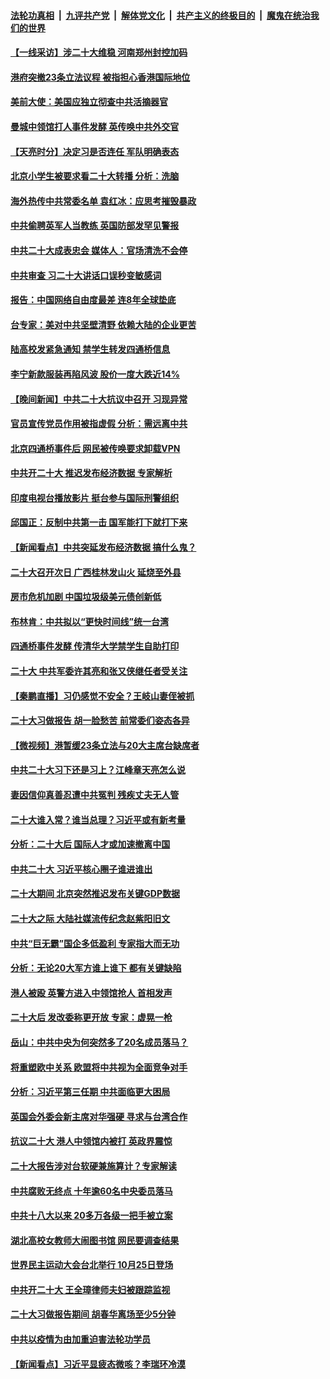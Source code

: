 ####  [法轮功真相](../../../../basic/blob/master/README.md?t=10190101) &nbsp;|&nbsp; [九评共产党](../../../../9ping.md/blob/master/README.md?t=10190101) &nbsp;|&nbsp; [解体党文化](../../../../jtdwh.md/blob/master/README.md?t=10190101)  &nbsp;|&nbsp; [共产主义的终极目的](../../../../gczydzjmd.md/blob/master/README.md?t=10190101) &nbsp;|&nbsp; [魔鬼在统治我们的世界](../../../../mgztzwmdsj.md/blob/master/README.md?t=10190101) 

#### [【一线采访】涉二十大维稳 河南郑州封控加码](../pages/nsc413/n13847963.md?t=10190101) 

#### [港府突撤23条立法议程 被指担心香港国际地位](../pages/nsc413/n13848091.md?t=10190101) 


#### [美前大使：美国应独立彻查中共活摘器官](../pages/nsc413/n13848059.md?t=10190101) 

#### [曼城中领馆打人事件发酵 英传唤中共外交官](../pages/nsc413/n13848048.md?t=10190101) 

#### [【天亮时分】决定习是否连任 军队明确表态](../pages/nsc413/n13848045.md?t=10190101) 

#### [北京小学生被要求看二十大转播 分析：洗脑](../pages/nsc413/n13847725.md?t=10190101) 

#### [海外热传中共常委名单 袁红冰：应思考摧毁暴政](../pages/nsc413/n13847705.md?t=10190101) 

#### [中共偷聘英军人当教练 英国防部发罕见警报](../pages/nsc413/n13847953.md?t=10190101) 

#### [中共二十大成表忠会 媒体人：官场清洗不会停](../pages/nsc413/n13847842.md?t=10190101) 

#### [中共审查 习二十大讲话口误秒变敏感词](../pages/nsc413/n13847857.md?t=10190101) 

#### [报告：中国网络自由度最差 连8年全球垫底](../pages/nsc413/n13847862.md?t=10190101) 


#### [台专家：美对中共坚壁清野 依赖大陆的企业更苦](../pages/nsc413/n13847898.md?t=10190101) 

#### [陆高校发紧急通知 禁学生转发四通桥信息](../pages/nsc413/n13847918.md?t=10190101) 


#### [李宁新款服装再陷风波 股价一度大跌近14%](../pages/nsc413/n13847871.md?t=10190101) 

#### [【晚间新闻】中共二十大抗议中召开 习现异常](../pages/nsc413/n13847874.md?t=10190101) 

#### [官员宣传党员作用被指虚假 分析：需远离中共](../pages/nsc413/n13847119.md?t=10190101) 

#### [北京四通桥事件后 网民被传唤要求卸载VPN](../pages/nsc413/n13847833.md?t=10190101) 

#### [中共开二十大 推迟发布经济数据 专家解析](../pages/nsc413/n13847806.md?t=10190101) 

#### [印度电视台播放影片 挺台参与国际刑警组织](../pages/nsc413/n13847812.md?t=10190101) 

#### [邱国正：反制中共第一击 国军能打下就打下来](../pages/nsc413/n13847659.md?t=10190101) 

#### [【新闻看点】中共突延发布经济数据 搞什么鬼？](../pages/nsc413/n13847516.md?t=10190101) 

#### [二十大召开次日 广西桂林发山火 延烧至外县](../pages/nsc413/n13846935.md?t=10190101) 

#### [房市危机加剧 中国垃圾级美元债创新低](../pages/nsc413/n13847687.md?t=10190101) 


#### [布林肯：中共拟以“更快时间线”统一台湾](../pages/nsc413/n13847595.md?t=10190101) 

#### [四通桥事件发酵 传清华大学禁学生自助打印](../pages/nsc413/n13847131.md?t=10190101) 

#### [二十大 中共军委许其亮和张又侠继任者受关注](../pages/nsc413/n13847456.md?t=10190101) 

#### [【秦鹏直播】习仍感觉不安全？王岐山妻侄被抓](../pages/nsc413/n13847398.md?t=10190101) 

#### [二十大习做报告 胡一脸愁苦 前常委们姿态各异](../pages/nsc413/n13846320.md?t=10190101) 

#### [【微视频】港暂缓23条立法与20大主席台缺席者](../pages/nsc413/n13847193.md?t=10190101) 

#### [中共二十大习下还是习上？江峰章天亮怎么说](../pages/nsc413/n13847492.md?t=10190101) 

#### [妻因信仰真善忍遭中共冤判 残疾丈夫无人管](../pages/nsc413/n13844598.md?t=10190101) 

#### [二十大谁入常？谁当总理？习近平或有新考量](../pages/nsc413/n13847449.md?t=10190101) 

#### [分析：二十大后 国际人才或加速撤离中国](../pages/nsc413/n13847058.md?t=10190101) 

#### [中共二十大 习近平核心圈子谁进谁出](../pages/nsc413/n13847460.md?t=10190101) 

#### [二十大期间 北京突然推迟发布关键GDP数据](../pages/nsc413/n13847442.md?t=10190101) 

#### [二十大之际 大陆社媒流传纪念赵紫阳旧文](../pages/nsc413/n13847033.md?t=10190101) 

#### [中共“巨无霸”国企多低盈利 专家指大而无功](../pages/nsc413/n13847078.md?t=10190101) 

#### [分析：无论20大军方谁上谁下 都有关键缺陷](../pages/nsc413/n13847376.md?t=10190101) 

#### [港人被殴 英警方进入中领馆抢人 首相发声](../pages/nsc413/n13847363.md?t=10190101) 

#### [二十大后 发改委称更开放 专家：虚晃一枪](../pages/nsc413/n13847367.md?t=10190101) 

#### [岳山：中共中央为何突然多了20名成员落马？](../pages/nsc413/n13847329.md?t=10190101) 

#### [将重塑欧中关系 欧盟将中共视为全面竞争对手](../pages/nsc413/n13847362.md?t=10190101) 

#### [分析：习近平第三任期 中共面临更大困局](../pages/nsc413/n13846781.md?t=10190101) 

#### [英国会外委会新主席对华强硬 寻求与台湾合作](../pages/nsc413/n13847181.md?t=10190101) 

#### [抗议二十大 港人中领馆内被打 英政界震惊](../pages/nsc413/n13847167.md?t=10190101) 

#### [二十大报告涉对台软硬兼施算计？专家解读](../pages/nsc413/n13847036.md?t=10190101) 

#### [中共腐败无终点 十年逾60名中央委员落马](../pages/nsc413/n13847113.md?t=10190101) 

#### [中共十八大以来 20多万各级一把手被立案](../pages/nsc413/n13847093.md?t=10190101) 

#### [湖北高校女教师大闹图书馆 网民要调查结果](../pages/nsc413/n13847004.md?t=10190101) 


#### [世界民主运动大会台北举行 10月25日登场](../pages/nsc413/n13846960.md?t=10190101) 

#### [中共开二十大 王全璋律师夫妇被跟踪监视](../pages/nsc413/n13846925.md?t=10190101) 

#### [二十大习做报告期间 胡春华离场至少5分钟](../pages/nsc413/n13846951.md?t=10190101) 

#### [中共以疫情为由加重迫害法轮功学员](../pages/nsc413/n13845591.md?t=10190101) 

#### [【新闻看点】习近平显疲态微咳？李瑞环冷漠](../pages/nsc413/n13846787.md?t=10190101) 


